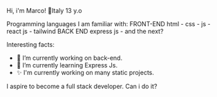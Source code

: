 Hi, i'm Marco!
🎈Italy
13 y.o

Programming languages I am familiar with:
FRONT-END
html - css - js - react js - tailwind
BACK END
express js - and the next?

Interesting facts:
- 🔭 I’m currently working on back-end.
- 🌱 I’m currently learning Express Js.
- ✨ I'm currently working on many static projects.

I aspire to become a full stack developer. Can i do it?
